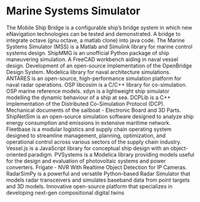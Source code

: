 # Marine Systems Simulator

The Mobile Ship Bridge is a configurable ship’s bridge system in which new eNavigation technologies can be tested and demonstrated. A bridge to integrate octave (gnu octave, a matlab clone) into java code. The Marine Systems Simulator (MSS) is a Matlab and Simulink library for marine control systems design. ShipMMG is an unofficial Python package of ship maneuvering simulation. A FreeCAD workbench aiding in naval vessel design. Development of an open-source implementation of the OpenBridge Design System. Modelica library for naval architecture simulations. ANTARES is an open-source, high-performance simulation platform for naval radar operations. OSP libcosim is a C/C++ library for co-simulation. OSP marine reference models. xdyn is a lightweight ship simulator modelling the dynamic behaviour of a ship at sea. DCPLib is a C++ implementation of the Distributed Co-Simulation Protocol (DCP). Mechanical documents of the sailboat - Electronic Board and 3D Parts. ShipNetSim is an open-source simulation software designed to analyze ship energy consumption and emissions in extensive maritime network. Fleetbase is a modular logistics and supply chain operating system designed to streamline management, planning, optimization, and operational control across various sectors of the supply chain industry. Vessel.js is a JavaScript library for conceptual ship design with an object-oriented paradigm. PVSystems is a Modelica library providing models useful for the design and evaluation of photovoltaic systems and power converters. Frigate - NVR With Realtime Object Detection for IP Cameras. RadarSimPy is a powerful and versatile Python-based Radar Simulator that models radar transceivers and simulates baseband data from point targets and 3D models. Innovative open-source platform that specializes in developing next-gen compositional digital twins
